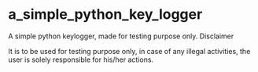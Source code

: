 # a_simple_python_key_logger
A simple python keylogger, made for testing purpose only.
                                                                    Disclaimer
                                                                    
It is to be used for testing purpose only, in case of any illegal activities, the user is solely responsible for his/her actions. 
